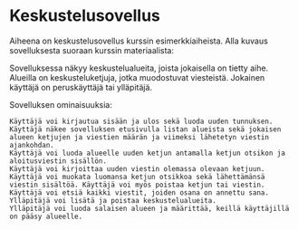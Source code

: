# Keskustelusovellus

Aiheena on keskustelusovellus kurssin esimerkkiaiheista. Alla kuvaus sovelluksesta suoraan kurssin materiaalista: 

Sovelluksessa näkyy keskustelualueita, joista jokaisella on tietty aihe. Alueilla on keskusteluketjuja, jotka muodostuvat viesteistä. Jokainen käyttäjä on peruskäyttäjä tai ylläpitäjä.

Sovelluksen ominaisuuksia:

    Käyttäjä voi kirjautua sisään ja ulos sekä luoda uuden tunnuksen.
    Käyttäjä näkee sovelluksen etusivulla listan alueista sekä jokaisen alueen ketjujen ja viestien määrän ja viimeksi lähetetyn viestin ajankohdan.
    Käyttäjä voi luoda alueelle uuden ketjun antamalla ketjun otsikon ja aloitusviestin sisällön.
    Käyttäjä voi kirjoittaa uuden viestin olemassa olevaan ketjuun.
    Käyttäjä voi muokata luomansa ketjun otsikkoa sekä lähettämänsä viestin sisältöä. Käyttäjä voi myös poistaa ketjun tai viestin.
    Käyttäjä voi etsiä kaikki viestit, joiden osana on annettu sana.
    Ylläpitäjä voi lisätä ja poistaa keskustelualueita.
    Ylläpitäjä voi luoda salaisen alueen ja määrittää, keillä käyttäjillä on pääsy alueelle.
